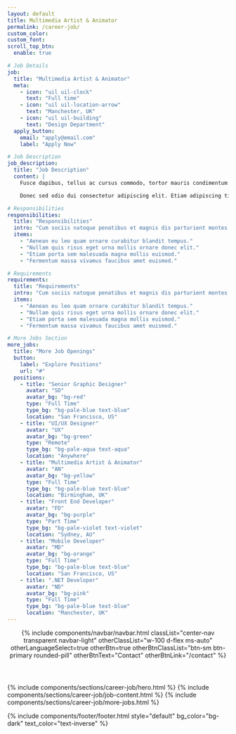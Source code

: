 ```yaml
---
layout: default
title: Multimedia Artist & Animator
permalink: /career-job/
custom_color:
custom_font: 
scroll_top_btn:
  enable: true

# Job Details
job:
  title: "Multimedia Artist & Animator"
  meta:
    - icon: "uil uil-clock"
      text: "Full time"
    - icon: "uil uil-location-arrow"
      text: "Manchester, UK" 
    - icon: "uil uil-building"
      text: "Design Department"
  apply_button:
    email: "apply@email.com"
    label: "Apply Now"

# Job Description
job_description:
  title: "Job Description"
  content: |
    Fusce dapibus, tellus ac cursus commodo, tortor mauris condimentum nibh, ut fermentum massa justo sit amet. Vivamus sagittis lacus vel augue laoreet rutrum faucibus dolor auctor. Cras mattis consectetur purus sit amet fermentum. Aenean lacinia bibendum nulla sed consectetur. Curabitur blandit tempus porttitor. Vivamus sagittis lacus vel augue laoreet rutrum faucibus dolor auctor. Nullam quis risus eget porta ac consectetur vestibulum.

    Donec sed odio dui consectetur adipiscing elit. Etiam adipiscing tincidunt elit, eu convallis felis suscipit ut. Phasellus rhoncus tincidunt auctor. Nullam eu sagittis mauris. Donec non dolor ac elit aliquam tincidunt at at sapien. Aenean tortor libero, condimentum ac laoreet vitae, varius tempor nisi. Duis non arcu vel lectus urna mollis ornare vel eu leo.

# Responsibilities
responsibilities:
  title: "Responsibilities"
  intro: "Cum sociis natoque penatibus et magnis dis parturient montes, nascetur ridiculus mus. Cras justo odio, dapibus ac facilisis in, egestas eget quam. Praesent commodo cursus magna, vel scelerisque nisl consectetur et."
  items:
    - "Aenean eu leo quam ornare curabitur blandit tempus."
    - "Nullam quis risus eget urna mollis ornare donec elit."
    - "Etiam porta sem malesuada magna mollis euismod."
    - "Fermentum massa vivamus faucibus amet euismod."

# Requirements
requirements:
  title: "Requirements"
  intro: "Cum sociis natoque penatibus et magnis dis parturient montes, nascetur ridiculus mus. Cras justo odio, dapibus ac facilisis in, egestas eget quam. Praesent commodo cursus magna, vel scelerisque nisl consectetur et."
  items:
    - "Aenean eu leo quam ornare curabitur blandit tempus."
    - "Nullam quis risus eget urna mollis ornare donec elit."
    - "Etiam porta sem malesuada magna mollis euismod."
    - "Fermentum massa vivamus faucibus amet euismod."

# More Jobs Section
more_jobs:
  title: "More Job Openings"
  button:
    label: "Explore Positions"
    url: "#"
  positions:
    - title: "Senior Graphic Designer"
      avatar: "SD"
      avatar_bg: "bg-red"
      type: "Full Time"
      type_bg: "bg-pale-blue text-blue"
      location: "San Francisco, US"
    - title: "UI/UX Designer"
      avatar: "UX"
      avatar_bg: "bg-green"
      type: "Remote"
      type_bg: "bg-pale-aqua text-aqua"
      location: "Anywhere"
    - title: "Multimedia Artist & Animator"
      avatar: "AN"
      avatar_bg: "bg-yellow"
      type: "Full Time"
      type_bg: "bg-pale-blue text-blue"
      location: "Birmingham, UK"
    - title: "Front End Developer"
      avatar: "FD"
      avatar_bg: "bg-purple"
      type: "Part Time"
      type_bg: "bg-pale-violet text-violet"
      location: "Sydney, AU"
    - title: "Mobile Developer"
      avatar: "MD"
      avatar_bg: "bg-orange"
      type: "Full Time"
      type_bg: "bg-pale-blue text-blue"
      location: "San Francisco, US"
    - title: ".NET Developer"
      avatar: "ND"
      avatar_bg: "bg-pink"
      type: "Full Time"
      type_bg: "bg-pale-blue text-blue"
      location: "Manchester, UK"
---
```

<div class="content-wrapper">
<header class="wrapper bg-soft-primary">
{% include components/navbar/navbar.html 
    classList="center-nav transparent navbar-light"
    otherClassList="w-100 d-flex ms-auto"
    otherLanguageSelect=true
    otherBtn=true
    otherBtnClassList="btn-sm btn-primary rounded-pill"
    otherBtnText="Contact"
    otherBtnLink="/contact"
%}
</header>
<!-- /header -->

{% include components/sections/career-job/hero.html %}
{% include components/sections/career-job/job-content.html %}
{% include components/sections/career-job/more-jobs.html %}

{% include components/footer/footer.html 
  style="default"
  bg_color="bg-dark"
  text_color="text-inverse"
%}
</div>
